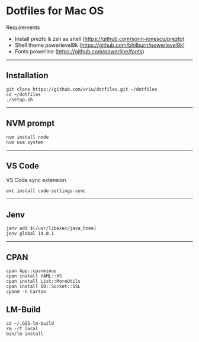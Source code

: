 # Dotfiles for Mac OS

Requirements

- Install prezto & zsh as shell (https://github.com/sorin-ionescu/prezto)
- Shell theme powerlevel9k (https://github.com/bhilburn/powerlevel9k)
- Fonts powerline (https://github.com/powerline/fonts)

***

## Installation

```
git clone https://github.com/xriu/dotfiles.git ~/dotfiles
cd ~/dotfiles
./setup.sh
```

***

## NVM prompt

```
nvm install node
nvm use system
```

***

## VS Code

VS Code sync extension
```
ext install code-settings-sync
```

***

## Jenv

```
jenv add $(/usr/libexec/java_home)
jenv global 14.0.1
```

***

## CPAN

```
cpan App::cpanminus
cpan install YAML::XS
cpan install List::MoreUtils
cpan install IO::Socket::SSL
cpanm -n Carton
```

## LM-Build

```
cd ~/.GIS-lm-build
rm -rf local
bin/lm install
```
